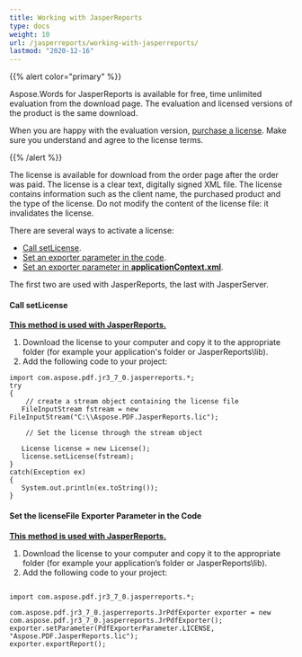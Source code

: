 ```yaml
---
title: Working with JasperReports
type: docs
weight: 10
url: /jasperreports/working-with-jasperreports/
lastmod: "2020-12-16"
---
```


{{% alert color="primary" %}} 

Aspose.Words for JasperReports is available for free, time unlimited evaluation from the download page. The evaluation and licensed versions of the product is the same download.

When you are happy with the evaluation version, [purchase a license](http://www.aspose.com/purchase/default.aspx). Make sure you understand and agree to the license terms.

{{% /alert %}} 


The license is available for download from the order page after the order was paid. The license is a clear text, digitally signed XML file. The license contains information such as the client name, the purchased product and the type of the license. Do not modify the content of the license file: it invalidates the license.

There are several ways to activate a license:

- [Call setLicense](/pdf/jasperreports/working-with-jasperreports/#call-setlicense).
- [Set an exporter parameter in the code](/pdf/jasperreports/working-with-jasperreports/#set-the-licensefile-exporter-parameter-in-the-code).
- [Set an exporter parameter in **applicationContext.xml**](/pdf/jasperreports/working-with-jasperserver/).

The first two are used with JasperReports, the last with JasperServer.
#### **Call setLicense**
<ins> **This method is used with JasperReports.** 

1. Download the license to your computer and copy it to the appropriate folder (for example your application's folder or JasperReports\lib).
2. Add the following code to your project: 

```
import com.aspose.pdf.jr3_7_0.jasperreports.*;
try
{  
    // create a stream object containing the license file
   FileInputStream fstream = new FileInputStream("C:\\Aspose.PDF.JasperReports.lic");   

    // Set the license through the stream object
  
   License license = new License();
   license.setLicense(fstream);
}
catch(Exception ex)
{
   System.out.println(ex.toString());
}

```

#### **Set the licenseFile Exporter Parameter in the Code**

<ins> **This method is used with JasperReports.** 

1. Download the license to your computer and copy it to the appropriate folder (for example your application’s folder or JasperReports\lib).
2. Add the following code to your project: 

```

import com.aspose.pdf.jr3_7_0.jasperreports.*;

com.aspose.pdf.jr3_7_0.jasperreports.JrPdfExporter exporter = new com.aspose.pdf.jr3_7_0.jasperreports.JrPdfExporter();
exporter.setParameter(PdfExporterParameter.LICENSE, "Aspose.PDF.JasperReports.lic");
exporter.exportReport();

```

